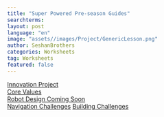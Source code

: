 ```yaml
---
title: "Super Powered Pre-season Guides"
searchterms:
layout: post
language: "en"
image: "assets//images/Project/GenericLesson.png"
author: SeshanBrothers
categories: Worksheets
tag: Worksheets
featured: false
---
```


<a href="/translations/en-us/Worksheets/2022PreSeasonIP.pdf">Innovation Project</a><br>
<a href="/translations/en-us/Worksheets/2022PreSeasonCV.pdf">Core Values</a><br>
<a href="">Robot Design Coming Soon</a><br>
<a href="/translations/en-us/Worksheets/2022PreSeasonNavigationChallenges.pdf">Navigation Challenges</a>
<a href="/translations/en-us/Worksheets/2022PreSeasonBuildingChallenges.pdf">Building Challenges</a>
